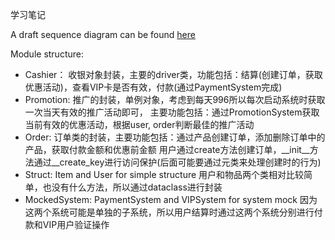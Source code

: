 学习笔记

A draft sequence diagram can be found [here](https://github.com/jiakai-li/Python000-class01/blob/master/Week_02/G20200389010043/geek-python-week2.jpeg?raw=true)

Module structure:
- Cashier：
  收银对象封装，主要的driver类，功能包括：结算(创建订单，获取优惠活动)，查看VIP卡是否有效，付款(通过PaymentSystem完成)
- Promotion:
  推广的封装，单例对象，考虑到每天996所以每次启动系统时获取一次当天有效的推广活动即可，
  主要功能包括：通过PromotionSystem获取当前有效的优惠活动，根据user, order判断最佳的推广活动
- Order:
  订单类的封装，主要功能包括：通过产品创建订单，添加删除订单中的产品，获取付款金额和优惠前金额
  用户通过create方法创建订单，\_\_init\_\_方法通过__create_key进行访问保护(后面可能要通过元类来处理创建时的行为)
- Struct: Item and User for simple structure
  用户和物品两个类相对比较简单，也没有什么方法，所以通过dataclass进行封装
- MockedSystem: PaymentSystem and VIPSystem for system mock
  因为这两个系统可能是单独的子系统，所以用户结算时通过这两个系统分别进行付款和VIP用户验证操作
